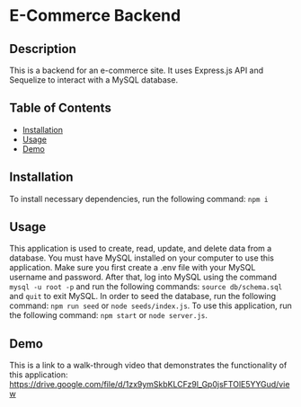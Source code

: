 # E-Commerce Backend
## Description
This is a backend for an e-commerce site. It uses Express.js API and Sequelize to interact with a MySQL database.
## Table of Contents
* [Installation](#installation)
* [Usage](#usage)
* [Demo](#demo)
## Installation
To install necessary dependencies, run the following command:
```npm i```
## Usage
This application is used to create, read, update, and delete data from a database.
You must have MySQL installed on your computer to use this application. Make sure you first create a .env file with your MySQL username and password. After that, log into MySQL using the command 
```mysql -u root -p``` and run the following commands:
```source db/schema.sql``` and ```quit``` to exit MySQL.
In order to seed the database, run the following command:
```npm run seed``` or ```node seeds/index.js```.
To use this application, run the following command:
```npm start``` or ```node server.js```.
## Demo
This is a link to a walk-through video that demonstrates the functionality of this application:
https://drive.google.com/file/d/1zx9ymSkbKLCFz9l_Gp0jsFTOlE5YYGud/view 
